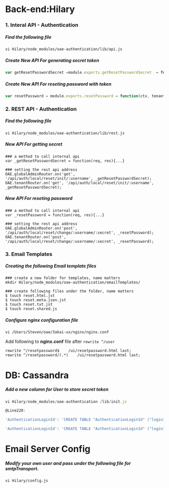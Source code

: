 Back-end:Hilary
===

### 1. Interal API - Authentication
##### Find the following file
```
vi Hilary/node_modules/oae-authentication/lib/api.js
```

##### Create New API For generating secret token
```javascript
var getResetPasswordSecret =module.exports.getResetPasswordSecret  = function(ctx, tenantAlias, username, callback){...}
```
##### Create New API For reseting password with token
```javascript
var resetPassword = module.exports.resetPassword = function(ctx, tenantAlias, username, secret, newPassword, callback){...}
```

### 2. REST API - Authentication
##### Find the following file
```
vi Hilary/node_modules/oae-authentication/lib/rest.js
```

##### New API For getting secret
```
### a method to call internal api
var _getResetPasswordSecret = function(req, res){...}

### setting the rest api address
OAE.globalAdminRouter.on('get', '/api/auth/local/reset/init/:username', _getResetPasswordSecret);
OAE.tenantRouter.on('get', '/api/auth/local/reset/init/:username', _getResetPasswordSecret);
```

##### New API For reseting password
```
### a method to call internal api
var _resetPassword = function(req, res){...}

### setting the rest api address
OAE.globalAdminRouter.on('post', '/api/auth/local/reset/change/:username/:secret', _resetPassword);
OAE.tenantRouter.on('post', '/api/auth/local/reset/change/:username/:secret', _resetPassword);
```
### 3. Email Templates

##### Creating the following Email template files

```
### create a new folder for templates, name matters
mkdir Hilary/node_modules/oae-authentication/emailTemplates/

### create following files under the folder, name matters
$ touch reset.html.jst
$ touch reset.meta.json.jst
$ touch reset.txt.jst
$ touch reset.shared.js
```

##### Configure **nginx** configuration file
```
vi /Users/Steven/oae/3akai-ux/nginx/nginx.conf
```

Add following to **nginx.conf** file after `rewrite ^/user`
```
rewrite ^/resetpassword$	/ui/resetpassword.html last;
rewrite ^/resetpassword/(.*)	/ui/resetpassword.html last;
```

DB: Cassandra
=======
##### Add a new column for User to store secret token
```js
vi Hilary/node_modules/oae-authentication /lib/init.js

@Line220:

'AuthenticationLoginId': 'CREATE TABLE "AuthenticationLoginId" ("loginId" text PRIMARY KEY, "userId" text, "password" text)',

'AuthenticationLoginId': 'CREATE TABLE "AuthenticationLoginId" ("loginId" text PRIMARY KEY, "userId" text, "password" text, "secretToken" text)',

```



Email Server Config
========
##### Modify your own user and pass under the following file for smtpTransport.
```
vi Hilary/config.js
```
